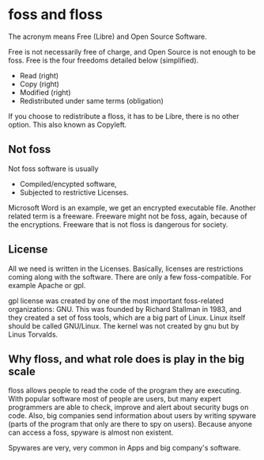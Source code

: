 # foss and floss

The acronym means Free (Libre) and Open Source Software. 

Free is not necessarily free of charge, and Open Source is not enough to be foss. 
Free is the four freedoms detailed below (simplified).

* Read (right)
* Copy (right)
* Modified (right)
* Redistributed under same terms (obligation)

If you choose to redistribute a floss, it has to be Libre, there is no other option. 
This also known as Copyleft.

## Not foss

Not foss software is usually
* Compiled/encypted software,
* Subjected to restrictive Licenses. 

Microsoft Word is an example, we get an encrypted executable file. 
Another related term is a freeware. Freeware might not be foss, again, because of the encryptions.
Freeware that is not floss is dangerous for society.

## License
All we need is written in the Licenses. Basically, licenses are restrictions coming along with the 
software. There are only a few foss-compatible. For example Apache or gpl.

gpl license was created by one of the most important foss-related organizations: GNU. 
This was founded by Richard Stallman in 1983, and they created a set of foss tools, which are 
a big part of Linux. Linux itself should be called GNU/Linux. The kernel was not created by gnu but 
by Linus Torvalds.

## Why floss, and what role does is play in the big scale
floss allows people to read the code of the program they are executing. With popular software most of people are users, but many expert programmers are able to check, improve and alert about security bugs on code. Also, big companies send information about users by writing spyware (parts of the program that only are there to spy on users). Because anyone can access a foss, spyware is almost non existent.

Spywares are very, very common in Apps and big company's software.
